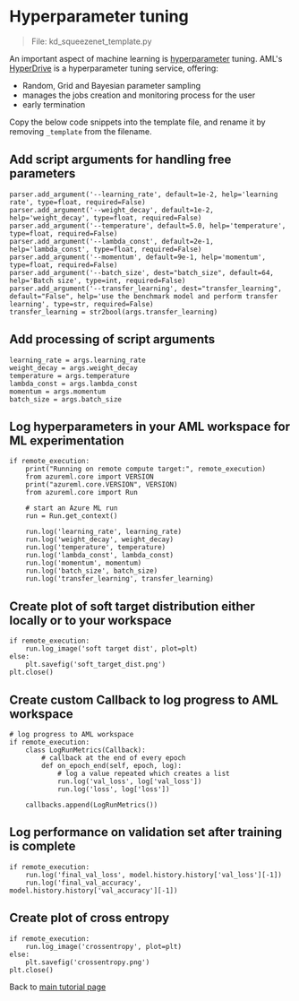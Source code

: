 
# Hyperparameter tuning

> File: kd_squeezenet_template.py

An important aspect of machine learning is [hyperparameter](https://en.wikipedia.org/wiki/Hyperparameter) tuning. AML's [HyperDrive](https://docs.microsoft.com/en-us/azure/machine-learning/service/how-to-tune-hyperparameters) is a hyperparameter tuning service, offering:
- Random, Grid and Bayesian parameter sampling
- manages the jobs creation and monitoring process for the user
- early termination


Copy the below code snippets into the template file, and rename it by removing `_template` from the filename.

## Add script arguments for handling free parameters

    parser.add_argument('--learning_rate', default=1e-2, help='learning rate', type=float, required=False)
	parser.add_argument('--weight_decay', default=1e-2, help='weight_decay', type=float, required=False)
	parser.add_argument('--temperature', default=5.0, help='temperature', type=float, required=False)
	parser.add_argument('--lambda_const', default=2e-1, help='lambda_const', type=float, required=False)
	parser.add_argument('--momentum', default=9e-1, help='momentum', type=float, required=False)
	parser.add_argument('--batch_size', dest="batch_size", default=64, help='Batch size', type=int, required=False)
	parser.add_argument('--transfer_learning', dest="transfer_learning", default="False", help='use the benchmark model and perform transfer learning', type=str, required=False)
	transfer_learning = str2bool(args.transfer_learning)

## Add processing of script arguments

	learning_rate = args.learning_rate
	weight_decay = args.weight_decay
	temperature = args.temperature
	lambda_const = args.lambda_const
	momentum = args.momentum
	batch_size = args.batch_size
    
## Log hyperparameters in your AML workspace for ML experimentation

	if remote_execution:
	    print("Running on remote compute target:", remote_execution)
	    from azureml.core import VERSION
	    print("azureml.core.VERSION", VERSION)
	    from azureml.core import Run
	
	    # start an Azure ML run
	    run = Run.get_context()
	
	    run.log('learning_rate', learning_rate)
	    run.log('weight_decay', weight_decay)
	    run.log('temperature', temperature)
	    run.log('lambda_const', lambda_const)
	    run.log('momentum', momentum)
	    run.log('batch_size', batch_size)
	    run.log('transfer_learning', transfer_learning)
        
## Create plot of soft target distribution either locally or to your workspace

	if remote_execution:
	    run.log_image('soft target dist', plot=plt)
	else:
	    plt.savefig('soft_target_dist.png')
	plt.close()
	
## Create custom Callback to log progress to AML workspace

	# log progress to AML workspace
	if remote_execution:
	    class LogRunMetrics(Callback):
	        # callback at the end of every epoch
	        def on_epoch_end(self, epoch, log):
	            # log a value repeated which creates a list
	            run.log('val_loss', log['val_loss'])
	            run.log('loss', log['loss'])
	
	    callbacks.append(LogRunMetrics())
	
## Log performance on validation set after training is complete
	
	if remote_execution:
	    run.log('final_val_loss', model.history.history['val_loss'][-1])
	    run.log('final_val_accuracy', model.history.history['val_accuracy'][-1])

## Create plot of cross entropy

	if remote_execution:
	    run.log_image('crossentropy', plot=plt)
	else:
	    plt.savefig('crossentropy.png')
	plt.close()


Back to [main tutorial page](./tutorial.md)